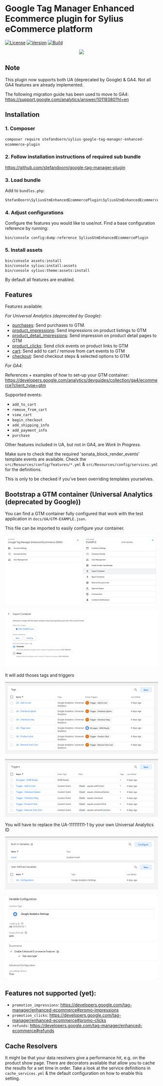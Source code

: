 # Google Tag Manager Enhanced Ecommerce plugin for Sylius eCommerce platform

[![License](https://img.shields.io/packagist/l/stefandoorn/sylius-google-tag-manager-enhanced-ecommerce-plugin.svg)](https://packagist.org/packages/stefandoorn/sylius-google-tag-manager-enhanced-ecommerce-plugin)
[![Version](https://img.shields.io/packagist/v/stefandoorn/sylius-google-tag-manager-enhanced-ecommerce-plugin.svg)](https://packagist.org/packages/stefandoorn/sylius-google-tag-manager-enhanced-ecommerce-plugin)
[![Build](https://github.com/stefandoorn/sylius-google-tag-manager-enhanced-ecommerce-plugin/actions/workflows/build.yml/badge.svg)](https://github.com/stefandoorn/sylius-google-tag-manager-enhanced-ecommerce-plugin/actions/workflows/build.yml)

<p align="center"><a href="https://sylius.com/plugins/" target="_blank"><img src="https://sylius.com/assets/badge-approved-by-sylius.png" width="200"></a></p>

## Note

This plugin now supports both UA (deprecated by Google) & GA4. Not all GA4 features are already implemented.

The following migration guide has been used to move to GA4: https://support.google.com/analytics/answer/10119380?hl=en

## Installation

### 1. Composer

`composer require stefandoorn/sylius-google-tag-manager-enhanced-ecommerce-plugin`

### 2. Follow installation instructions of required sub bundle

https://github.com/stefandoorn/google-tag-manager-plugin

### 3. Load bundle

Add to `bundles.php`:

```php
StefanDoorn\SyliusGtmEnhancedEcommercePlugin\SyliusGtmEnhancedEcommercePlugin::class => ['all' => true],
```

### 4. Adjust configurations

Configure the features you would like to use/not. Find a base configuration reference by running:

```
bin/console config:dump-reference SyliusGtmEnhancedEcommercePlugin
```

### 5. Install assets

```
bin/console assets:install
bin/console sylius:install:assets
bin/console sylius:theme:assets:install
```

By default all features are enabled.

## Features

Features available:

*For Universal Analytics (deprecated by Google)*:

* [purchases](docs/UA/purchases.md): Send purchases to GTM.
* [product_impressions](docs/UA/product_impressions.md): Send impressions on product listings to GTM
* [product_detail_impressions](docs/UA/product_detail_impressions.md): Send impression on product detail pages to GTM
* [product_clicks](docs/UA/product_clicks.md): Send click events on product links to GTM
* [cart](docs/UA/cart.md): Send add to cart / remove from cart events to GTM
* [checkout](docs/UA/checkout.md): Send checkout steps & selected options to GTM

*For GA4*:

References + examples of how to set-up your GTM container: https://developers.google.com/analytics/devguides/collection/ga4/ecommerce?client_type=gtm

Supported events:

* `add_to_cart`
* `remove_from_cart`
* `view_cart`
* `begin_checkout`
* `add_shipping_info`
* `add_payment_info`
* `purchase`

Other features included in UA, but not in GA4, are *Work In Progress*.

Make sure to check that the required 'sonata_block_render_events' template events are available. Check the
`src/Resources/config/features/*.yml` & `src/Resources/config/services.yml` for the definitions.

This is only to be checked if you've been overriding templates yourselves.

## Bootstrap a GTM container (Universal Analytics (deprecated by Google))
You can find a GTM container fully configured that work with the test application in `docs/UA/GTM-EXAMPLE.json`.

This file can be imported to easily configure your container.

![](docs/UA/img/gtm-setup-1.png)

![](docs/UA/img/gtm-setup-2.png)

It will add thoses tags and triggers

![](docs/UA/img/gtm-setup-3.png)

![](docs/UA/img/gtm-setup-4.png)

You will have to replace the UA-111111111-1 by your own Universal Analytics ID

![](docs/UA/img/gtm-setup-5.png)

![](docs/UA/img/gtm-setup-6.png)

## Features not supported (yet):

* `promotion_impressions`: https://developers.google.com/tag-manager/enhanced-ecommerce#promo-impressions
* `promotion_clicks`: https://developers.google.com/tag-manager/enhanced-ecommerce#promo-clicks
* `refunds`: https://developers.google.com/tag-manager/enhanced-ecommerce#refunds

## Cache Resolvers

It might be that your data resolvers give a performance hit, e.g. on the product show page.
There are decorators available that allow you to cache the results for a set time in order. Take a look
at the service definitions in `cache_services.yml` & the default configuration on how to enable this setting.
